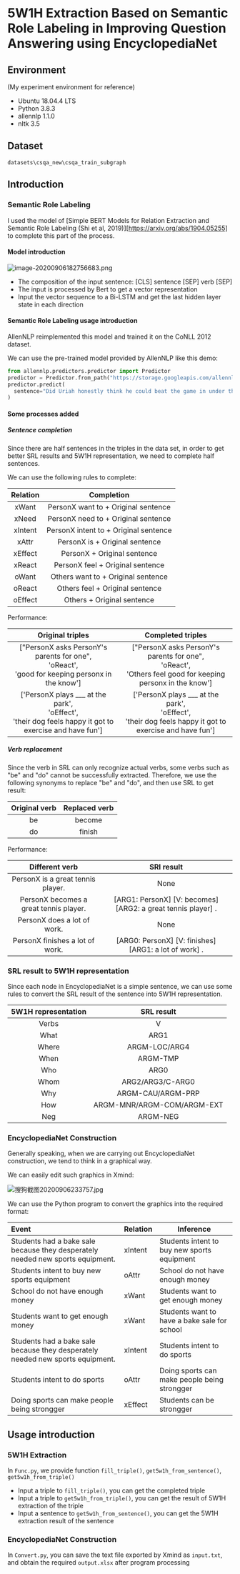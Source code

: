 # 5W1H Extraction Based on Semantic Role Labeling in Improving Question Answering using EncyclopediaNet
## Environment

(My experiment environment for reference)

* Ubuntu 18.04.4 LTS
* Python 3.8.3
* allennlp 1.1.0
* nltk 3.5

## Dataset

`datasets\csqa_new\csqa_train_subgraph`

## Introduction

### Semantic Role Labeling

I used the model of [Simple BERT Models for Relation Extraction and Semantic Role Labeling (Shi et al, 2019)][https://arxiv.org/abs/1904.05255] to complete this part of the process.

#### Model introduction

![image-20200906182756683.png](https://i.loli.net/2020/09/06/zSBJgsc2AnMWHaD.png)

* The composition of the input sentence: [CLS] sentence [SEP] verb [SEP]
* The input is processed by Bert to get a vector representation
* Input the vector sequence to a Bi-LSTM and get the last hidden layer state in each direction

#### Semantic Role Labeling usage introduction

AllenNLP reimplemented this model and trained it on the CoNLL 2012 dataset.

We can use the pre-trained model provided by AllenNLP like this demo:

```python
from allennlp.predictors.predictor import Predictor
predictor = Predictor.from_path("https://storage.googleapis.com/allennlp-public-models/bert-base-srl-2020.03.24.tar.gz")
predictor.predict(
  sentence="Did Uriah honestly think he could beat the game in under three hours?"
)
```

#### Some processes added

##### Sentence completion

Since there are half sentences in the triples in the data set, in order to get better SRL results and 5W1H representation, we need to complete half sentences.

We can use the following rules to complete:

| Relation |              Completion               |
| :------: | :-----------------------------------: |
|  xWant   |  PersonX want to + Original sentence  |
|  xNeed   |  PersonX need to + Original sentence  |
| xIntent  | PersonX intent to + Original sentence |
|  xAttr   |    PersonX is + Original sentence     |
| xEffect  |      PersonX + Original sentence      |
|  xReact  |   PersonX feel + Original sentence    |
|  oWant   |  Others want to + Original sentence   |
|  oReact  |    Others feel + Original sentence    |
| oEffect  |      Others + Original sentence       |

Performance:

|                       Original triples                       |                      Completed triples                       |
| :----------------------------------------------------------: | :----------------------------------------------------------: |
| ["PersonX asks PersonY's parents for one",<br/> 'oReact',<br/> 'good for keeping personx in the know'] | ["PersonX asks PersonY's parents for one",<br/> 'oReact',<br/> 'Others feel good for keeping personx in the know'] |
| ['PersonX plays ___ at the park',<br/> 'oEffect',<br/> 'their dog feels happy it got to exercise and have fun'] | ['PersonX plays ___ at the park',<br/> 'oEffect',<br/> 'their dog feels happy it got to exercise and have fun'] |

##### Verb replacement

Since the verb in SRL can only recognize actual verbs, some verbs such as "be" and "do" cannot be successfully extracted. Therefore, we use the following synonyms to replace "be" and "do", and then use SRL to get result:

| Original verb | Replaced verb |
| :-----------: | :-----------: |
|      be       |    become     |
|      do       |    finish     |

Performance:

|             Different verb             |                          SRl result                          |
| :------------------------------------: | :----------------------------------------------------------: |
|   PersonX is a great tennis player.    |                             None                             |
| PersonX becomes a great tennis player. | [ARG1: PersonX] [V: becomes] [ARG2: a great tennis player] . |
|      PersonX does a lot of work.       |                             None                             |
|    PersonX finishes a lot of work.     |    [ARG0: PersonX] [V: finishes] [ARG1: a lot of work] .     |

### SRL result to 5W1H representation

Since each node in EncyclopediaNet is a simple sentence, we can use some rules to convert the SRL result of the sentence into 5W1H representation.

| 5W1H representation |         SRL result         |
| :-----------------: | :------------------------: |
|        Verbs        |             V              |
|        What         |            ARG1            |
|        Where        |       ARGM-LOC/ARG4        |
|        When         |          ARGM-TMP          |
|         Who         |            ARG0            |
|        Whom         |      ARG2/ARG3/C-ARG0      |
|         Why         |     ARGM-CAU/ARGM-PRP      |
|         How         | ARGM-MNR/ARGM-COM/ARGM-EXT |
|         Neg         |          ARGM-NEG          |

### EncyclopediaNet Construction

Generally speaking, when we are carrying out EncyclopediaNet construction, we tend to think in a graphical way.

We can easily edit such graphics in Xmind:

![搜狗截图20200906233757.jpg](https://i.loli.net/2020/09/06/ODy3BKo8VUnSzlt.jpg)

We can use the Python program to convert the graphics into the required format:

| Event                                                        | Relation | Inference                                    |
| :----------------------------------------------------------- | -------- | -------------------------------------------- |
| Students had a bake sale because they desperately needed new sports equipment. | xIntent  | Students intent to buy new sports equipment  |
| Students intent to buy new sports equipment                  | oAttr    | School do not have enough money              |
| School do not have enough money                              | xWant    | Students want to get enough money            |
| Students want to get enough money                            | xWant    | Students want to have a bake sale for school |
| Students had a bake sale because they desperately needed new sports equipment. | xIntent  | Students intent to do sports                 |
| Students intent to do sports                                 | oAttr    | Doing sports can make people being strongger |
| Doing sports can make people being strongger                 | xEffect  | Students can be strongger                    |

## Usage introduction

### 5W1H Extraction

In `Func.py`, we provide function `fill_triple()`, `get5w1h_from_sentence()`, `get5w1h_from_triple()`

* Input a triple to `fill_triple()`, you can get the completed triple
* Input a triple to `get5w1h_from_triple()`, you can get the result of 5W1H extraction of the triple
* Input a sentence to `get5w1h_from_sentence()`, you can get the 5W1H extraction result of the sentence

### EncyclopediaNet Construction

In `Convert.py`, you can save the text file exported by Xmind as `input.txt`, and obtain the required `output.xlsx` after program processing
